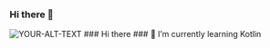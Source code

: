 ### Hi there 👋

<!--
**fredrikaarn/fredrikaarn** is a ✨ _special_ ✨ repository because its `README.md` (this file) appears on your GitHub profile.

Here are some ideas to get you started:

- 🔭 I’m currently working on ...
- 🌱 I’m currently learning ...
- 👯 I’m looking to collaborate on ...
- 🤔 I’m looking for help with ...
- 💬 Ask me about ...
- 📫 How to reach me: ...
- 😄 Pronouns: ...
- ⚡ Fun fact: ...
--> 
<picture>
 <source media="(prefers-color-scheme: dark)" srcset="https://cdn.frankerfacez.com/emoticon/249060/4">
 <source media="(prefers-color-scheme: light)" srcset="https://cdn.frankerfacez.com/emoticon/249060/4">
 <img alt="YOUR-ALT-TEXT" src="https://cdn.frankerfacez.com/emoticon/249060/4">
</picture>
### Hi there
### 🌱 I’m currently learning Kotlin
